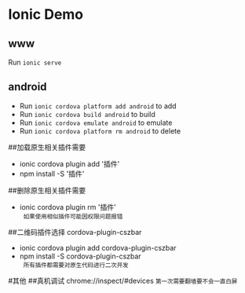 
# Ionic Demo
## www
Run `ionic serve` 

## android
* Run `ionic cordova platform add android` to add
* Run `ionic cordova build android` to build 
* Run `ionic cordova emulate android` to emulate  
* Run `ionic cordova platform rm android` to delete

##加载原生相关插件需要
* ionic cordova plugin add '插件'
* npm install -S '插件'

##删除原生相关插件需要
* ionic cordova plugin rm '插件'<br>
` 如果使用相似插件可能因权限问题报错`

##二维码插件选择 
cordova-plugin-cszbar
* ionic cordova plugin add cordova-plugin-cszbar
* npm install -S cordova-plugin-cszbar<br>
` 所有插件都需要对原生代码进行二次开发`



#其他
##真机调试 
chrome://inspect/#devices
`第一次需要翻墙要不会一直白屏`
